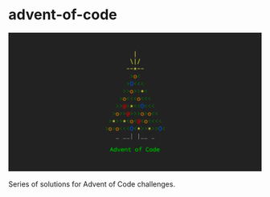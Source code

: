 # advent-of-code
![Advent of code logo](https://github.com/MilanPavel/advent-of-code/blob/main/header.png)

Series of solutions for Advent of Code challenges. 
